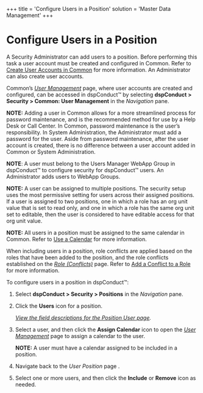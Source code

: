 +++
title = 'Configure Users in a Position'
solution = 'Master Data Management'
+++

# Configure Users in a Position

A Security Administrator can add users to a position. Before performing
this task a user account must be created and configured in Common. Refer
to [Create User Accounts in
Common](../../../Platform/Common/Use_Cases/Create_User_Accounts_in_Common)
for more information. An Administrator can also create user accounts.

Common’s *[User
Management](../../../Platform/Common/Page_Desc/User_Management_H)*
page, where user accounts are created and configured, can be accessed in
dspConduct™ by selecting **dspConduct \> Security \> Common: User
Management** in the *Navigation* pane.  

<span style="font-weight: bold;">NOTE:</span> Adding a user in Common
allows for a more streamlined process for password maintenance, and is
the recommended method for use by a Help Desk or Call Center. In Common,
password maintenance is the user’s responsibility. In System
Administration, the Administrator must add a password for the user.
Aside from password maintenance, after the user account is created,
there is no difference between a user account added in Common or System
Administration.

<span style="font-weight: bold;">NOTE</span>: A user must belong to the
Users Manager WebApp Group in dspConduct™ to configure security for
dspConduct™ users. An Administrator adds users to WebApp Groups.

<span style="font-weight: bold;">NOTE:</span> A user can be assigned to
multiple positions. The security setup uses the most permissive setting
for users across their assigned positions. If a user is assigned to two
positions, one in which a role has an org unit value that is set to read
only, and one in which a role has the same org unit set to editable,
then the user is considered to have editable access for that org unit
value.

<span style="font-weight: bold;">NOTE:</span> All users in a position
must be assigned to the same calendar in Common. Refer to [Use a
Calendar](../../../Platform/Common/Use_Cases/Use_a_Calendar) for
more information.

When including users in a position, role conflicts are applied based on
the roles that have been added to the position, and the role conflicts
established on the *[Role (Conflicts)](../Page_Desc/Role_Conflicts)*
page. Refer to [Add a Conflict to a Role](Add_a_Conflict_to_a_Role)
for more information.

To configure users in a position in dspConduct™:

1.  Select **dspConduct \> Security \> Positions** in the *Navigation*
    pane.

2.  Click the **Users** icon for a position.
    
    *[View the field descriptions for the Position User
    page](../Page_Desc/Position_User).*

3.  Select a user, and then click the **Assign Calendar** icon to open
    the *[User
    Management](../../../Platform/Common/Page_Desc/User_Management_H)*
    page to assign a calendar to the user.
    
    **NOTE:** A user must have a calendar assigned to be included in a
    position.

4.  Navigate back to the *User Position* page .

5.  Select one or more users, and then click the **Include** or
    **Remove** icon as needed.
